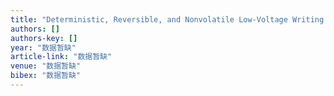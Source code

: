 ```yaml
---
title: "Deterministic, Reversible, and Nonvolatile Low-Voltage Writing of Magnetic Domains in Epitaxial BaTiO3/Fe3O4 Heterostructure"
authors: []
authors-key: []
year: "数据暂缺"
article-link: "数据暂缺"
venue: "数据暂缺"
bibex: "数据暂缺"
---
```

